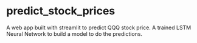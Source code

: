 # predict_stock_prices
A web app built with streamlit to predict QQQ stock price. A trained LSTM Neural Network to build a model to do the predictions.
